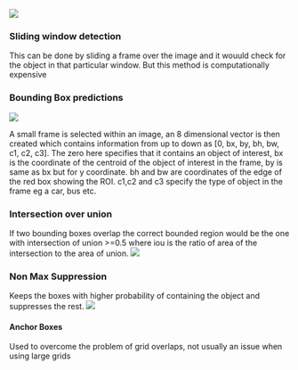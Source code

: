 
![](https://i.imgur.com/kaTAvLg.png)

### Sliding window detection
This can be done by sliding a frame over the image and it wouuld check for the object in that particular window.
But this method is computationally expensive

### Bounding Box predictions

![](https://i.imgur.com/ylDEO2l.png)

A small frame is selected within an image, an 8 dimensional vector is then created which contains information from up to down as [0, bx, by, bh, bw, c1, c2, c3]. The zero here specifies that it contains an object of interest, bx is the coordinate of the centroid of the object of interest in the frame, by is same as bx but for y coordinate. bh and bw are coordinates of the edge of the red box showing the ROI. c1,c2 and c3 specify the type of object in the frame eg a car, bus etc.

### Intersection over union
If two bounding boxes overlap the correct bounded region would be the one with intersection of union >=0.5 where iou is the ratio of area of the intersection to the area of union.
![](https://i.imgur.com/2cjgual.png)

### Non Max Suppression
Keeps the boxes with higher probability of containing the object and suppresses the rest.
![](https://i.imgur.com/IfxXq9C.png)

#### Anchor Boxes
Used to overcome the problem of grid overlaps, not usually an issue when using large grids
